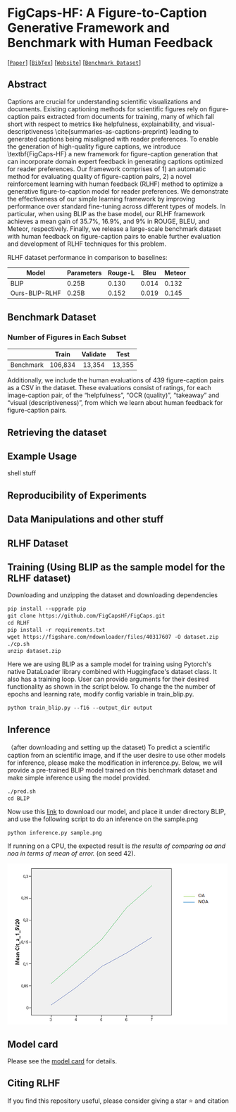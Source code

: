 # FigCaps-HF: A Figure-to-Caption Generative Framework and Benchmark with Human Feedback

[[`Paper`]()]  [[`BibTex`]()] [[`Website`](https://figcapshf.github.io/)] [[`Benchmark Dataset`](https://figshare.com/s/c034fd77bea9475319cb)]

## Abstract
Captions are crucial for understanding scientific visualizations and documents.
Existing captioning methods for scientific figures rely on figure-caption pairs extracted from documents for training, many of which fall short with respect to metrics like helpfulness, explainability, and visual-descriptiveness \cite{summaries-as-captions-preprint} leading to generated captions being misaligned with reader preferences. 
To enable the generation of high-quality figure captions, we introduce \textbf{FigCaps-HF} a new framework for figure-caption generation that can incorporate domain expert feedback in generating captions optimized for reader preferences. 
Our framework comprises of 1) an automatic method for evaluating quality of figure-caption pairs, 2) a novel reinforcement learning with human feedback (RLHF) method to optimize a generative figure-to-caption model for reader preferences.
We demonstrate the effectiveness of our simple learning framework by improving performance over standard fine-tuning across different types of models. 
In particular, when using BLIP as the base model, our RLHF framework achieves a mean gain of 35.7\%, 16.9\%, and 9\% in ROUGE, BLEU, and Meteor, respectively. 
Finally, we release a large-scale benchmark dataset with human feedback on figure-caption pairs to enable further evaluation and development of RLHF techniques for this problem.

RLHF dataset performance in comparison to baselines:

| Model            | Parameters | Rouge-L | Bleu   | Meteor |
|------------------|------------|---------|--------|--------|
| BLIP             | 0.25B      | 0.130   | 0.014  | 0.132  |
| Ours-BLIP-RLHF   | 0.25B      | 0.152   | 0.019  | 0.145  |

## Benchmark Dataset

### Number of Figures in Each Subset

|                         |  Train  | Validate |  Test  |
|------------------------:|:-------:|:--------:|:------:|
| Benchmark               | 106,834 |  13,354  | 13,355 |

Additionally, we include the human evaluations of 439 figure-caption pairs as a CSV in the dataset. These evaluations consist of ratings, for each image-caption pair, of the “helpfulness”, “OCR (quality)”, “takeaway” and “visual (descriptiveness)”, from which we learn about human feedback for figure-caption pairs. 

## Retrieving the dataset

## Example Usage

shell stuff

## Reproducibility of Experiments

## Data Manipulations and other stuff 


## RLHF Dataset




## Training (Using BLIP as the sample model for the RLHF dataset)

Downloading and unzipping the dataset and downloading dependencies 

```shell
pip install --upgrade pip
git clone https://github.com/FigCapsHF/FigCaps.git
cd RLHF
pip install -r requirements.txt
wget https://figshare.com/ndownloader/files/40317607 -O dataset.zip
./cp.sh
unzip dataset.zip

```
<!-- Another way for Training. -->
Here we are using BLIP as a sample model for training using Pytorch's native DataLoader library combined with Huggingface's dataset class. It also has a training loop. User can provide arguments for their desired functionality as shown in the script below. To change the the number of epochs and learning rate, modify config variable in train_blip.py.
```shell
python train_blip.py --f16 --output_dir output

```

## Inference
（after downloading and setting up the dataset) To predict a scientific caption from an scientific image, and if the user desire to use other models for inference, please make the modification in inference.py. Below, we will provide a pre-trained BLIP model trained on this benchmark dataset and make simple inference using the model provided.
```shell 
./pred.sh
cd BLIP
```
Now use this [link](https://drive.google.com/file/d/1FZh95Xeyt3RlaYs_TeeiiSPwYvAuGogQ/view?usp=share_link) to download our model, and place it under directory BLIP, and use the following script to do an inference on the sample.png
```shell
python inference.py sample.png
```
If running on a CPU, the expected result is *the results of comparing oa and noa in terms of mean of error.* (on seed 42).

![Sample Scientific figure](/Figures/sample.png) 




## Model card
Please see the [model card](model_card.md) for details.





## Citing RLHF

If you find this repository useful, please consider giving a star :star: and citation

```

```
